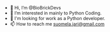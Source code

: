 - 👋 Hi, I’m @BioBrickDevs
- 👀 I’m interested in mainly to Python Coding.
- 🌱 I'm looking for work as a Python developer.
- 📫 How to reach me suomela.jari@gmail.com

<!---
BioBrickDevs/BioBrickDevs is a ✨ special ✨ repository because its `README.md` (this file) appears on your GitHub profile.
You can click the Preview link to take a look at your changes.
--->
